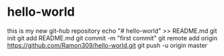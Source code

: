 # hello-world
this is my new git-hub repository
echo "# hello-world" >> README.md
git init
git add README.md
git commit -m "first commit"
git remote add origin https://github.com/Ramon309/hello-world.git
git push -u origin master
